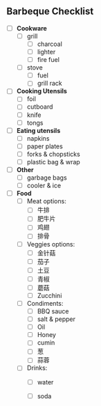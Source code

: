 ## Barbeque Checklist

- [ ] **Cookware**
    - [ ] grill
        - [ ] charcoal
        - [ ] lighter
        - [ ] fire fuel
    - [ ] stove
        - [ ] fuel
        - [ ] grill rack 

- [ ] **Cooking Utensils**
    - [ ] foil
    - [ ] cutboard
    - [ ] knife
    - [ ] tongs

- [ ] **Eating utensils**
    - [ ] napkins
    - [ ] paper plates
    - [ ] forks & chopsticks
    - [ ] plastic bag & wrap

- [ ] **Other**
    - [ ] garbage bags
    - [ ] cooler & ice

- [ ] **Food**
    - [ ] Meat options:
        - [ ] 牛排
        - [ ] 肥牛片
        - [ ] 鸡翅
        - [ ] 排骨
    - [ ] Veggies options:
        - [ ] 金针菇
        - [ ] 茄子
        - [ ] 土豆
        - [ ] 青椒
        - [ ] 蘑菇
        - [ ] Zucchini
    - [ ] Condiments:
        - [ ] BBQ sauce
        - [ ] salt & pepper
        - [ ] Oil
        - [ ] Honey
        - [ ] cumin
        - [ ] 葱
        - [ ] 蒜蓉
    - [ ] Drinks: 
        - [ ] water 
        - [ ] soda


